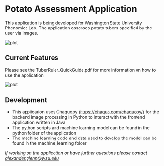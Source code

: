 # Potato Assessment Application
This application is being developed for Washington State University Phenomics Lab. The application assesses potato tubers specified by the user via images. 

![plot](https://github.com/Team-Chorotega/Potato-Assessment-Application/blob/main/Chorotega%20Senior%20Design%20Poster.png)


## Current Features
Please see the TuberRuler_QuickGuide.pdf for more information on how to use the application

![plot](https://github.com/Team-Chorotega/Potato-Assessment-Application/blob/main/test_images/user_guide.png)

## Development
* This application uses Chaquopy (https://chaquo.com/chaquopy/) for the backend image processing in Python to interact with the frontend application written in Java
* The python scripts and machine learning model can be found in the python folder of the application
* The machine learning code and data used to develop the model can be found in the machine_learning folder
 
 *If working on the application or have further questions please contact alexander.glenn@wsu.edu*
